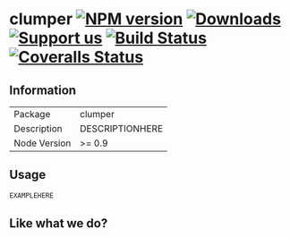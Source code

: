 # clumper [![NPM version][npm-image]][npm-url] [![Downloads][downloads-image]][npm-url] [![Support us][gittip-image]][gittip-url] [![Build Status][travis-image]][travis-url] [![Coveralls Status][coveralls-image]][coveralls-url]


## Information

<table>
<tr> 
<td>Package</td><td>clumper</td>
</tr>
<tr>
<td>Description</td>
<td>DESCRIPTIONHERE</td>
</tr>
<tr>
<td>Node Version</td>
<td>>= 0.9</td>
</tr>
</table>

## Usage

```javascript
EXAMPLEHERE
```

## Like what we do?

[gittip-url]: https://www.gittip.com/WeAreFractal/
[gittip-image]: http://img.shields.io/gittip/WeAreFractal.svg

[downloads-image]: http://img.shields.io/npm/dm/clumper.svg
[npm-url]: https://npmjs.org/package/clumper
[npm-image]: http://img.shields.io/npm/v/clumper.svg

[travis-url]: https://travis-ci.org/wearefractal/clumper
[travis-image]: http://img.shields.io/travis/wearefractal/clumper.svg

[coveralls-url]: https://coveralls.io/r/wearefractal/clumper
[coveralls-image]: http://img.shields.io/coveralls/wearefractal/clumper/master.svg